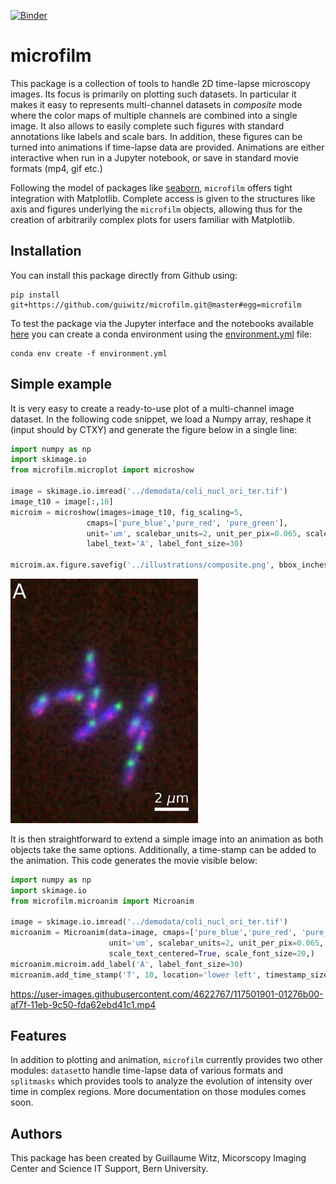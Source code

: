 [![Binder](https://mybinder.org/badge_logo.svg)](https://mybinder.org/v2/gh/guiwitz/microfilm/master?urlpath=lab)
# microfilm

This package is a collection of tools to handle 2D time-lapse microscopy images. Its focus is primarily on plotting such datasets. In particular it makes it easy to represents multi-channel datasets in *composite* mode where the color maps of multiple channels are combined into a single image. It also allows to easily complete such figures with standard annotations like labels and scale bars. In addition, these figures can be turned into animations if time-lapse data are provided. Animations are either interactive when run in a Jupyter notebook, or save in standard movie formats (mp4, gif etc.)

Following the model of packages like [seaborn](https://seaborn.pydata.org/index.html), ```microfilm``` offers tight integration with Matplotlib. Complete access is given to the structures like axis and figures underlying the ```microfilm``` objects, allowing thus for the creation of arbitrarily complex plots for users familiar with Matplotlib.

## Installation

You can install this package directly from Github using: 

```
pip install git+https://github.com/guiwitz/microfilm.git@master#egg=microfilm
```

To test the package via the Jupyter interface and the notebooks available [here](notebooks) you can create a conda environment using the [environment.yml](binder/environment.yml) file:

```
conda env create -f environment.yml
```

## Simple example

It is very easy to create a ready-to-use plot of a multi-channel image dataset. In the following code snippet, we load a Numpy array, reshape it (input should by CTXY) and generate the figure below in a single line:

```python
import numpy as np
import skimage.io
from microfilm.microplot import microshow

image = skimage.io.imread('../demodata/coli_nucl_ori_ter.tif')
image_t10 = image[:,10]
microim = microshow(images=image_t10, fig_scaling=5,
                 cmaps=['pure_blue','pure_red', 'pure_green'],
                 unit='um', scalebar_units=2, unit_per_pix=0.065, scale_text_centered=True, scale_font_size=20,
                 label_text='A', label_font_size=30)

microim.ax.figure.savefig('../illustrations/composite.png', bbox_inches = 'tight', pad_inches = 0, dpi=600)
```

<img src="/illustrations/composite.png" alt="image" width="300">


It is then straightforward to extend a simple image into an animation as both objects take the same options. Additionally, a time-stamp can be added to the animation. This code generates the movie visible below:

```python
import numpy as np
import skimage.io
from microfilm.microanim import Microanim

image = skimage.io.imread('../demodata/coli_nucl_ori_ter.tif')
microanim = Microanim(data=image, cmaps=['pure_blue','pure_red', 'pure_green'], fig_scaling=5,
                      unit='um', scalebar_units=2, unit_per_pix=0.065,
                      scale_text_centered=True, scale_font_size=20,)
microanim.microim.add_label('A', label_font_size=30)
microanim.add_time_stamp('T', 10, location='lower left', timestamp_size=20)
```

https://user-images.githubusercontent.com/4622767/117501901-01276b00-af7f-11eb-9c50-fda62ebd41c1.mp4

## Features

In addition to plotting and animation, ```microfilm``` currently provides two other modules: ```dataset```to handle time-lapse data of various formats and ```splitmasks``` which provides tools to analyze the evolution of intensity over time in complex regions. More documentation on those modules comes soon.

## Authors

This package has been created by Guillaume Witz, Micorscopy Imaging Center and Science IT Support, Bern University.
